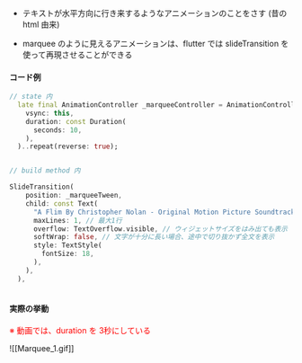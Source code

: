 
- テキストが水平方向に行き来するようなアニメーションのことをさす (昔の html 由来)

- marquee のように見えるアニメーションは、flutter では slideTransition を使って再現させることができる



#### コード例
```dart
// state 内
  late final AnimationController _marqueeController = AnimationController(
    vsync: this,
    duration: const Duration(
      seconds: 10,
    ),
  )..repeat(reverse: true);


// build method 内

SlideTransition(
	position: _marqueeTween,
	child: const Text(
	  "A Flim By Christopher Nolan - Original Motion Picture Soundtrack",
	  maxLines: 1, // 最大1行
	  overflow: TextOverflow.visible, // ウィジェットサイズをはみ出ても表示
	  softWrap: false, // 文字が十分に長い場合、途中で切り抜かず全文を表示
	  style: TextStyle(
		fontSize: 18,
	  ),
	),
  ),
  
```



#### 実際の挙動
<font color="#ff0000"> ※ 動画では、duration を 3秒にしている</font>

![[Marquee_1.gif]]
 